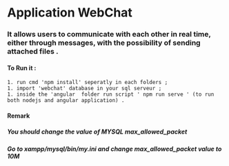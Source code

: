 # Application WebChat

### It allows users to communicate with each other in real time, either through messages, with the possibility of sending attached files .

#### To Run it :
    1. run cmd 'npm install' seperatly in each folders ;
    1. import 'webchat' database in your sql serveur ;
    1. inside the 'angular  folder run script ' npm run serve ' (to run both nodejs and angular application) .


#### Remark 
##### You should change the value of MYSQL max_allowed_packet
##### Go to xampp/mysql/bin/my.ini and change max_allowed_packet value to 10M
